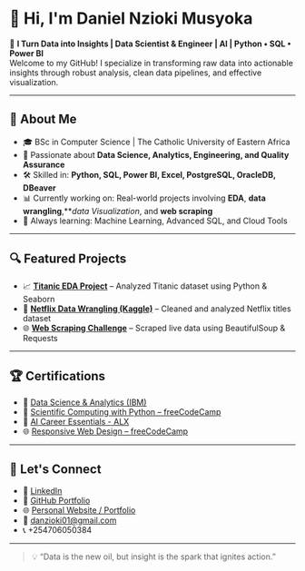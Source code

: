 
# 👋 Hi, I'm Daniel Nzioki Musyoka

🎯 **I Turn Data into Insights | Data Scientist & Engineer | AI | Python • SQL • Power BI**  
Welcome to my GitHub! I specialize in transforming raw data into actionable insights through robust analysis, clean data pipelines, and effective visualization.

---

## 🚀 About Me

- 🎓 BSc in Computer Science | The Catholic University of Eastern Africa
- 🧠 Passionate about **Data Science, Analytics, Engineering, and Quality Assurance**
- 🛠️ Skilled in: **Python, SQL, Power BI, Excel, PostgreSQL, OracleDB, DBeaver**
- 📊 Currently working on: Real-world projects involving **EDA**, **data wrangling**,***data Visualization*, and **web scraping**
- 🌱 Always learning: Machine Learning, Advanced SQL, and Cloud Tools

---

## 🔍 Featured Projects

- 📈 **[Titanic EDA Project](https://github.com/Daniel059/EXPLORATORY-DATA-ANALYSIS-USING-TITANIC-DATA-SET)** – Analyzed Titanic dataset using Python & Seaborn
- 🧹 **[Netflix Data Wrangling (Kaggle)](https://www.kaggle.com/code/danielnzioki/netflix-data-wrangling-step-by-step)** – Cleaned and analyzed Netflix titles dataset
- 🌐 **[Web Scraping Challenge](https://colab.research.google.com/drive/1qDwVL7XSCLsPhL1JnlPsJTmYibCCu9as?usp=sharing)** – Scraped live data using BeautifulSoup & Requests

---

## 🏆 Certifications

- 📜 [Data Science & Analytics (IBM)](https://www.credly.com/badges/80df4c1a-d7fa-4ad7-83af-61e63966ea0b)
- 🧮 [Scientific Computing with Python – freeCodeCamp](https://www.freecodecamp.org/certification/Danny_EL/scientific-computing-with-python-v7)
- 🧠 [AI Career Essentials - ALX](https://savanna.alxafrica.com/certificates/86chpJEF2r)
- 🌐 [Responsive Web Design – freeCodeCamp](https://www.freecodecamp.org/certification/Danny_EL/responsive-web-design)


---

## 🤝 Let's Connect

- 🔗 [LinkedIn](https://www.linkedin.com/in/daniel-nzioki-musyoka/)
- 💼 [GitHub Portfolio](https://github.com/Daniel059)
- 🌐 [Personal Website / Portfolio](https://daniel059.github.io/Musyoka_Daniel_Portfolio/Portfolio/)
- 📧 danzioki01@gmail.com
- 📞 +254706050384

---

> 💡 “Data is the new oil, but insight is the spark that ignites action.”  
```

